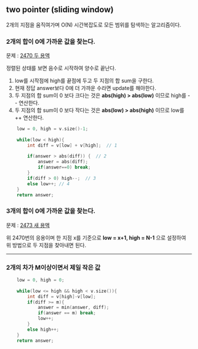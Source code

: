 <h2>two pointer (sliding window)</h2>

2개의 지점을 움직여가며 O(N) 시간복잡도로 모든 범위를 탐색하는 알고리즘이다.<br>

<h3>2개의 합이 0에 가까운 값을 찾는다.</h3>

문제 : [2470 두 용액](https://www.acmicpc.net/problem/2470)

정렬된 상태를 보면 음수로 시작하여 양수로 끝난다.<br>
1. low를 시작점에 high를 끝점에 두고 두 지점의 합 sum을 구한다.
2. 현재 정답 answer보다 0에 더 가까운 수라면 update를 해야한다. 
3. 두 지점의 합 sum이 0 보다 크다는 것은 **abs(high) > abs(low)** 이므로 high를 -- 연산한다.
4. 두 지점의 합 sum이 0 보다 작다는 것은 **abs(low) > abs(high)** 이므로 low를 ++ 연산한다.

```C++
    low = 0, high = v.size()-1;
    
    while(low < high){
        int diff = v[low] + v[high];  // 1
        
        if(answer > abs(diff)) {  // 2
            answer = abs(diff);
            if(answer==0) break;
        }
        if(diff > 0) high--;  // 3
        else low++; // 4
    }
    return answer;
```

<h3>3개의 합이 0에 가까운 값을 찾는다.</h3>

문제 : [2473 새 용액](https://www.acmicpc.net/problem/2473)

위 2470번의 응용이며 한 지점 x를 기준으로 **low = x+1, high = N-1** 으로 설정하여 위 방법으로 두 지점을 찾아내면 된다.<br>

***

<h3>2개의 차가 M이상이면서 제일 작은 값</h3>

```C++
    low = 0, high = 0;
    
    while(low <= high && high < v.size()){
        int diff = v[high]-v[low];
        if(diff >= m){
            answer = min(answer, diff);
            if(answer == m) break;
            low++;
        }
        else high++;
    }
    return answer;
```

